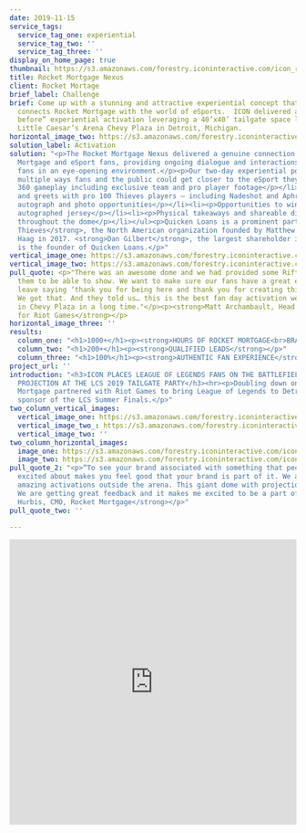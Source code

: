 ```yaml
---
date: 2019-11-15
service_tags:
  service_tag_one: experiential
  service_tag_two: ''
  service_tag_three: ''
display_on_home_page: true
thumbnail: https://s3.amazonaws.com/forestry.iconinteractive.com/icon_rocket_mortgage_small_right.jpg
title: Rocket Mortgage Nexus
client: Rocket Mortage
brief_label: Challenge
brief: Come up with a stunning and attractive experiential concept that authentically
  connects Rocket Mortgage with the world of eSports.  ICON delivered a “never seen
  before” experiential activation leveraging a 40’x40’ tailgate space located in the
  Little Caesar’s Arena Chevy Plaza in Detroit, Michigan.
horizontal_image_two: https://s3.amazonaws.com/forestry.iconinteractive.com/icon_rocket_mortgage_outside.jpg
solution_label: Activation
solution: "<p>The Rocket Mortgage Nexus delivered a genuine connection between Rocket
  Mortgage and eSport fans, providing ongoing dialogue and interactions while entertaining
  fans in an eye-opening environment.</p><p>Our two-day experiential pop-up featured
  multiple ways fans and the public could get closer to the eSport they love, including:</p><ul><li><p>Overhead
  360 gameplay including exclusive team and pro player footage</p></li><li><p>Meet
  and greets with pro 100 Thieves players – including Nadeshot and Aphromoo – provided
  autograph and photo opportunities</p></li><li><p>Opportunities to win a 100 Thieves
  autographed jersey</p></li><li><p>Physical takeaways and shareable digital takeaways
  throughout the dome</p></li></ul><p>Quicken Loans is a prominent partner of <strong>100
  Thieves</strong>, the North American organization founded by Matthew “Nadeshot”
  Haag in 2017. <strong>Dan Gilbert</strong>, the largest shareholder in 100 Thieves,
  is the founder of Quicken Loans.</p>"
vertical_image_one: https://s3.amazonaws.com/forestry.iconinteractive.com/icon_rocket_mortgage_tall_left.jpg
vertical_image_two: https://s3.amazonaws.com/forestry.iconinteractive.com/icon_rocket_mortgage_tall_right.jpg
pull_quote: <p>"There was an awesome dome and we had provided some Rift content for
  them to be able to show. We want to make sure our fans have a great experience and
  leave saying ‘thank you for being here and thank you for creating this experience.’
  We got that. And they told us… this is the best fan day activation we have seen
  in Chevy Plaza in a long time."</p><p><strong>Matt Archambault, Head of NA Partnerships
  for Riot Games</strong></p>
horizontal_image_three: ''
results:
  column_one: "<h1>1000+</h1><p><strong>HOURS OF ROCKET MORTGAGE<br>BRANDED CONTENT</strong></p>"
  column_two: "<h1>200+</h1><p><strong>QUALIFIED LEADS</strong></p>"
  column_three: "<h1>100%</h1><p><strong>AUTHENTIC FAN EXPERIENCE</strong></p>"
project_url: ''
introduction: "<h3>ICON PLACES LEAGUE OF LEGENDS FANS ON THE BATTLEFIELD THROUGH 360
  PROJECTION AT THE LCS 2019 TAILGATE PARTY</h3><hr><p>Doubling down on eSports, Rocket
  Mortgage partnered with Riot Games to bring League of Legends to Detroit as presenting
  sponsor of the LCS Summer Finals.</p>"
two_column_vertical_images:
  vertical_image_one: https://s3.amazonaws.com/forestry.iconinteractive.com/icon_rocket_mortgage_tall_left.jpg
  vertical_image_two_: https://s3.amazonaws.com/forestry.iconinteractive.com/icon_rocket_mortgage_tall_right.jpg
  vertical_image_two: ''
two_column_horizontal_images:
  image_one: https://s3.amazonaws.com/forestry.iconinteractive.com/icon_rocket_mortgage_small_left.jpg
  image_two: https://s3.amazonaws.com/forestry.iconinteractive.com/icon_rocket_mortgage_small_right.jpg
pull_quote_2: "<p>“To see your brand associated with something that people are so
  excited about makes you feel good that your brand is part of it. We are doing really
  amazing activations outside the arena. This giant dome with projection mapping.
  We are getting great feedback and it makes me excited to be a part of it.”</p><p><strong>Casey
  Hurbis, CMO, Rocket Mortgage</strong></p>"
pull_quote_two: ''

---
```

<iframe src="https://www.facebook.com/plugins/video.php?href=https%3A%2F%2Fwww.facebook.com%2Ficoninteractive%2Fvideos%2F841727376222383%2F&show_text=0&width=850" width="100%" height="500" style="border:none;overflow:hidden" scrolling="no" frameborder="0" allowTransparency="true" allowFullScreen="true"></iframe>